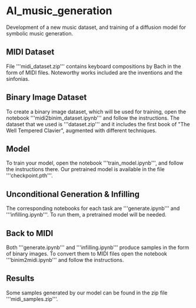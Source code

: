 # AI_music_generation

Development of a new music dataset, and training of a diffusion model for symbolic music generation.

## MIDI Dataset

File '''midi_dataset.zip''' contains keyboard compositions by Bach in the form of MIDI files. Noteworthy works included are the inventions and the sinfonias.

## Binary Image Dataset

To create a binary image dataset, which will be used for training, open the notebook '''midi2binim_dataset.ipynb''' and follow the instructions. The dataset that we used is '''dataset.zip''' and it includes the first book of "The Well Tempered Clavier", augmented with different techniques.

## Model

To train your model, open the notebook '''train_model.ipynb''', and follow the instructions there. Our pretrained model is available in the file '''checkpoint.pth'''.

## Unconditional Generation & Infilling

The corresponding notebooks for each task are '''generate.ipynb''' and '''infilling.ipynb'''. To run them, a pretrained model will be needed.

## Back to MIDI

Both '''generate.ipynb''' and '''infilling.ipynb''' produce samples in the form of binary images. To convert them to MIDI files open the notebook '''binim2midi.ipynb''' and follow the instructions.

## Results

Some samples generated by our model can be found in the zip file '''midi_samples.zip'''.
